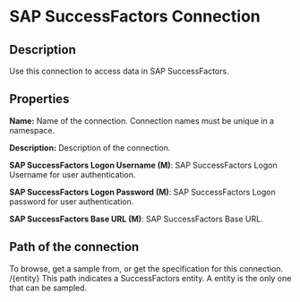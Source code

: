 # SAP SuccessFactors Connection

Description
-----------
Use this connection to access data in SAP SuccessFactors.

Properties
----------
**Name:** Name of the connection. Connection names must be unique in a namespace.

**Description:** Description of the connection.

**SAP SuccessFactors Logon Username (M)**: SAP SuccessFactors Logon Username for user authentication.  

**SAP SuccessFactors Logon Password (M)**: SAP SuccessFactors Logon password for user authentication.

**SAP SuccessFactors Base URL (M)**: SAP SuccessFactors Base URL.


Path of the connection
----------------------
To browse, get a sample from, or get the specification for this connection.  
/{entity} This path indicates a SuccessFactors entity. A entity is the only one that can be sampled.